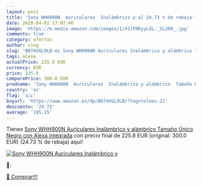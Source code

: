 ```yaml
---
layout: post
title: 'Sony WHH900N  Auriculares  Inalámbrico y al 24.73 % de rebaja'
date: 2020-04-02 17:07:46
image: 'https://m.media-amazon.com/images/I/41lFN6yyLGL._SL200_.jpg'
comments: true
category: ofertas
author: ring
slug: 'B074VGL9LB-es Sony WHH900N Auriculares Inalámbrico y alámbrico Tamaño...'
tags: alexa
actualPrice: 225.8 EUR
currency: EUR
price: 225.8
comparePrice: 300.0 EUR
prodname: 'Sony WHH900N  Auriculares  Inalámbrico y alámbrico  Tamaño Único  Negro  con Alexa integrada'
country: 'es'
flag: '🇪🇸'
buyurl: 'https://www.amazon.es/dp/B074VGL9LB/?tag=tolees-21'
descuento: '24.73'
average: '195.15'
---
```


Tienes [Sony WHH900N  Auriculares  Inalámbrico y alámbrico  Tamaño Único  Negro  con Alexa integrada](https://www.amazon.es/dp/B074VGL9LB/?tag=tolees-21) con precio final de  225.8 EUR (original: 300.0 EUR) (24.73 %  de rebaja) aqui!

[![Sony WHH900N  Auriculares  Inalámbrico y](https://m.media-amazon.com/images/I/41lFN6yyLGL._SL200_.jpg)](https://www.amazon.es/dp/B074VGL9LB/?tag=tolees-21)

🔎:


[🛒 Comprar!!!](https://www.amazon.es/dp/B074VGL9LB/?tag=tolees-21)
